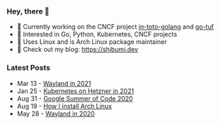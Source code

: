 ### Hey, there 👋

- 🤖 Currently working on the CNCF project [in-toto-golang](https://github.com/in-toto/in-toto-golang) and [go-tuf](https://github.com/theupdateframework/go-tuf)
- 🔭 Interested in Go, Python, Kubernetes, CNCF projects
- 🐧 Uses Linux and is Arch Linux package maintainer
- 🔖 Check out my blog: https://shibumi.dev

### Latest Posts
<!-- feed start -->
- Mar 13 - [Wayland in 2021](https://shibumi.dev/posts/wayland-in-2021/)
- Jan 25 - [Kubernetes on Hetzner in 2021](https://shibumi.dev/posts/kubernetes-on-hetzner-in-2021/)
- Aug 31 - [Google Summer of Code 2020](https://shibumi.dev/posts/google-summer-of-code-2020/)
- Aug 19 - [How I install Arch Linux](https://shibumi.dev/posts/how-i-install-arch-linux/)
- May 28 - [Wayland in 2020](https://shibumi.dev/posts/wayland-in-2020/)
<!-- feed end -->
